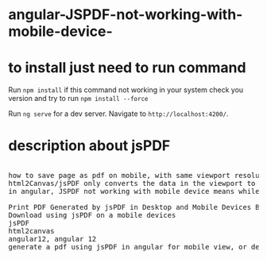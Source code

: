# angular-JSPDF-not-working-with-mobile-device-

# to install just need to run command
Run `npm install` if this command not working in your system check you version and try to run `npm install --force`

Run `ng serve` for a dev server. Navigate to `http://localhost:4200/`.

# description about jsPDF

<pre>

how to save page as pdf on mobile, with same viewport resolution as desktop in angular
html2Canvas/jsPDF only converts the data in the viewport to pdf
in angular, JSPDF not working with mobile device means while downloading the jspdf from mobile device, it generate pdf of visible area, but I need a pdf of full page like resolution as desktop 

Print PDF Generated by jsPDF in Desktop and Mobile Devices Both
Download using jsPDF on a mobile devices
jsPDF
html2canvas
angular12, angular 12
generate a pdf using jsPDF in angular for mobile view, or desktop view

</pre>